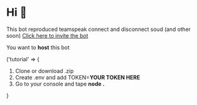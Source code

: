 # Hi 👋

This bot reproduced teamspeak connect and disconnect soud (and other soon)
[Click here to invite the bot](https://discord.com/api/oauth2/authorize?client_id=1044977893169713242&permissions=3145728&scope=bot)

You want to **host** this bot 

('tutorial' => {
1. Clone or download .zip
2. Create .env and add TOKEN=**YOUR TOKEN HERE**
3. Go to your console and tape **node .**

}
